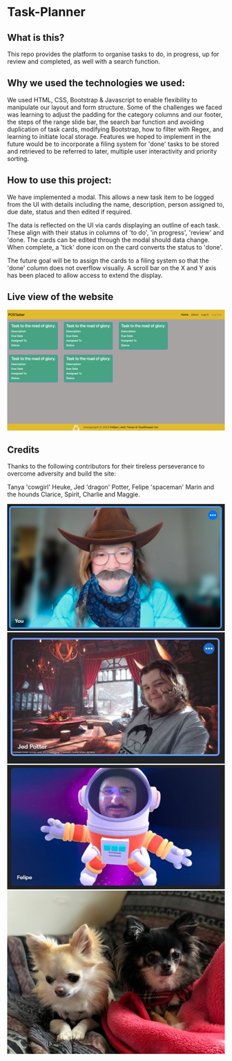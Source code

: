 # Task-Planner

## What is this?

This repo provides the platform to organise tasks to do, in progress, up for review and completed, as well with a search function.

## Why we used the technologies we used:

We used HTML, CSS, Bootstrap & Javascript to enable flexibility to manipulate our layout and form structure. Some of the challenges we faced was learning to adjust the padding for the category columns and our footer, the steps of the range slide bar, the search bar function and avoiding duplication of task cards, modifying Bootstrap, how to filter with Regex, and learning to initiate local storage. Features we hoped to implement in the future would be to incorporate a filing system for 'done' tasks to be stored and retrieved to be referred to later, multiple user interactivity and priority sorting.

## How to use this project:

We have implemented a modal. This allows a new task item to be logged from the UI with details including the name, description, person assigned to, due date, status and then edited if required.

The data is reflected on the UI via cards displaying an outline of each task. These align with their status in columns of 'to do', 'in progress', 'review' and 'done. The cards can be edited through the modal should data change. When complete, a 'tick' done icon on the card converts the status to 'done'.

The future goal will be to assign the cards to a filing system so that the 'done' column does not overflow visually. A scroll bar on the X and Y axis has been placed to allow access to extend the display.

## Live view of the website

![](./Images/live-site.png)

## Credits

Thanks to the following contributors for their tireless perseverance to overcome adversity and build the site:

Tanya 'cowgirl' Heuke, Jed 'dragon' Potter, Felipe 'spaceman' Marin and the hounds Clarice, Spirit, Charlie and Maggie.

![](./Images/Tanya.png)
![](./Images/Jed.JPG)
![](./Images/Felipe.JPG)
![](./Images/Clarice&Spirit.jpg)


